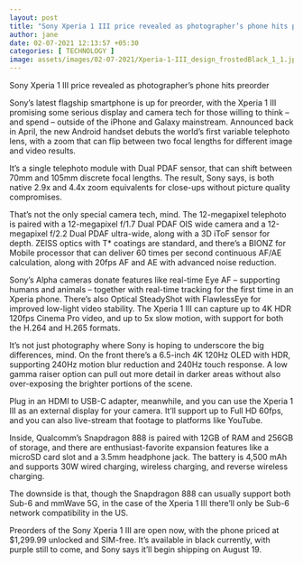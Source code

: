 ```yaml
---
layout: post
title: "Sony Xperia 1 III price revealed as photographer’s phone hits preorder"
author: jane 
date: 02-07-2021 12:13:57 +05:30 
categories: [ TECHNOLOGY ] 
image: assets/images/02-07-2021/Xperia-1-III_design_frostedBlack_1_1.jpeg
---
```

Sony Xperia 1 III price revealed as photographer’s phone hits preorder

Sony’s latest flagship smartphone is up for preorder, with the Xperia 1 III promising some serious display and camera tech for those willing to think – and spend – outside of the iPhone and Galaxy mainstream. Announced back in April, the new Android handset debuts the world’s first variable telephoto lens, with a zoom that can flip between two focal lengths for different image and video results.

It’s a single telephoto module with Dual PDAF sensor, that can shift between 70mm and 105mm discrete focal lengths. The result, Sony says, is both native 2.9x and 4.4x zoom equivalents for close-ups without picture quality compromises.

That’s not the only special camera tech, mind. The 12-megapixel telephoto is paired with a 12-megapixel f/1.7 Dual PDAF OIS wide camera and a 12-megapixel f/2.2 Dual PDAF ultra-wide, along with a 3D iToF sensor for depth. ZEISS optics with T* coatings are standard, and there’s a BIONZ for Mobile processor that can deliver 60 times per second continuous AF/AE calculation, along with 20fps AF and AE with advanced noise reduction.

Sony’s Alpha cameras donate features like real-time Eye AF – supporting humans and animals – together with real-time tracking for the first time in an Xperia phone. There’s also Optical SteadyShot with FlawlessEye for improved low-light video stability. The Xperia 1 III can capture up to 4K HDR 120fps Cinema Pro video, and up to 5x slow motion, with support for both the H.264 and H.265 formats.

It’s not just photography where Sony is hoping to underscore the big differences, mind. On the front there’s a 6.5-inch 4K 120Hz OLED with HDR, supporting 240Hz motion blur reduction and 240Hz touch response. A low gamma raiser option can pull out more detail in darker areas without also over-exposing the brighter portions of the scene.

Plug in an HDMI to USB-C adapter, meanwhile, and you can use the Xperia 1 III as an external display for your camera. It’ll support up to Full HD 60fps, and you can also live-stream that footage to platforms like YouTube.

Inside, Qualcomm’s Snapdragon 888 is paired with 12GB of RAM and 256GB of storage, and there are enthusiast-favorite expansion features like a microSD card slot and a 3.5mm headphone jack. The battery is 4,500 mAh and supports 30W wired charging, wireless charging, and reverse wireless charging.

The downside is that, though the Snapdragon 888 can usually support both Sub-6 and mmWave 5G, in the case of the Xperia 1 III there’ll only be Sub-6 network compatibility in the US.

Preorders of the Sony Xperia 1 III are open now, with the phone priced at $1,299.99 unlocked and SIM-free. It’s available in black currently, with purple still to come, and Sony says it’ll begin shipping on August 19.